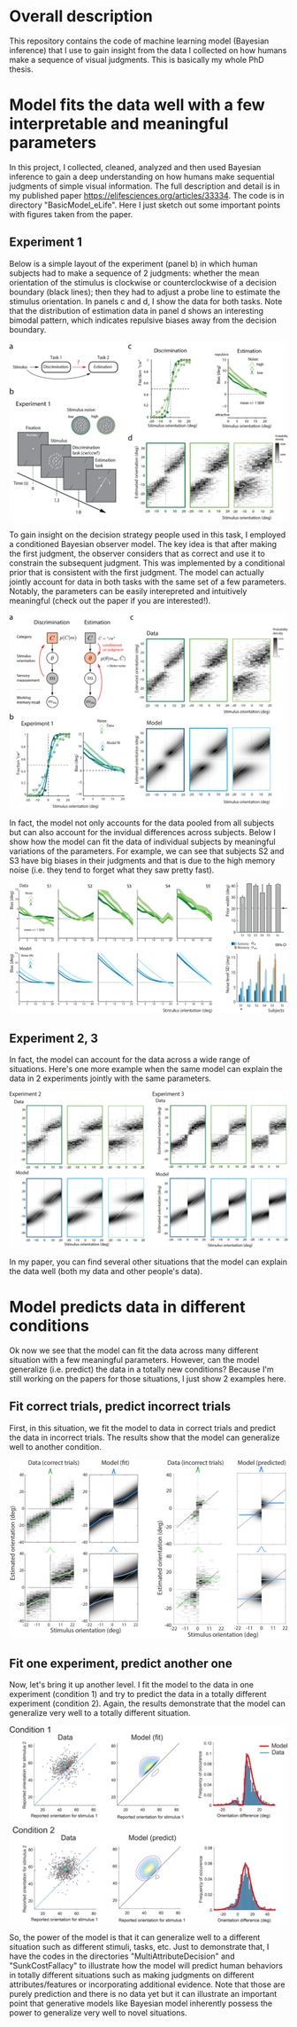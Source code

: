 # Overall description
This repository contains the code of machine learning model (Bayesian inference) that I use to gain insight from the data I collected on how humans make a sequence of visual judgments. This is basically my whole PhD thesis.

# Model fits the data well with a few interpretable and meaningful parameters
In this project, I collected, cleaned, analyzed and then used Bayesian inference to gain a deep understanding on how humans make sequential judgments of simple visual information. The full description and detail is in my published paper https://elifesciences.org/articles/33334. The code is in directory "BasicModel_eLife". Here I just sketch out some important points with figures taken from the paper.

## Experiment 1
Below is a simple layout of the experiment (panel b) in which human subjects had to make a sequence of 2 judgments: whether the mean orientation of the stimulus is clockwise or counterclockwise of a decision boundary (black lines); then they had to adjust a probe line to estimate the stimulus orientation. In panels c and d, I show the data for both tasks. Note that the distribution of estimation data in panel d shows an interesting bimodal pattern, which indicates repulsive biases away from the decision boundary.

![](/figures/fig1.png)

To gain insight on the decision strategy people used in this task, I employed a conditioned Bayesian observer model. The key idea is that after making the first judgment, the observer considers that as correct and use it to constrain the subsequent judgment. This was implemented by a conditional prior that is consistent with the first judgment. The model can actually jointly account for data in both tasks with the same set of a few parameters. Notably, the parameters can be easily interepreted and intuitively meaningful (check out the paper if you are interested!).

![](/figures/fig2.png)

In fact, the model not only accounts for the data pooled from all subjects but can also account for the invidual differences across subjects. Below I show how the model can fit the data of individual subjects by meaningful variations of the parameters. For example, we can see that subjects S2 and S3 have big biases in their judgments and that is due to the high memory noise (i.e. they tend to forget what they saw pretty fast).

![](/figures/fig2_2.png)

## Experiment 2, 3
In fact, the model can account for the data across a wide range of situations. Here's one more example when the same model can explain the data in 2 experiments jointly with the same parameters.

![](/figures/fig3.png)

In my paper, you can find several other situations that the model can explain the data well (both my data and other people's data).

# Model predicts data in different conditions
Ok now we see that the model can fit the data across many different situation with a few meaningful parameters. However, can the model generalize (i.e. predict) the data in a totally new conditions? Because I'm still working on the papers for those situations, I just show 2 examples here.

## Fit correct trials, predict incorrect trials
First, in this situation, we fit the model to data in correct trials and predict the data in incorrect trials. The  results show that the model can generalize well to another condition.

![](/figures/fig4.png)

## Fit one experiment, predict another one
Now, let's bring it up another level. I fit the model to the data in one experiment (condition 1) and try to predict the data in a totally different experiment (condition 2). Again, the results demonstrate that the model can generalize very well to a totally different situation.

![](/figures/fig5.png)

So, the power of the model is that it can generalize well to a different situation such as different stimuli, tasks, etc. Just to demonstrate that, I have the codes in the directories "MultiAttributeDecision" and "SunkCostFallacy" to illustrate how the model will predict human behaviors in totally different situations such as making judgments on different attributes/features or incorporating additional evidence. Note that those are purely prediction and there is no data yet but it can illustrate an important point that generative models like Bayesian model inherently possess the power to generalize very well to novel situations.

